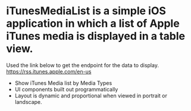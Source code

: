 # iTunesMediaList is a simple iOS application in which a list of Apple iTunes media is displayed in a table view. 

Used the link below to get the endpoint for the data to display.
https://rss.itunes.apple.com/en-us

- Show iTunes Media list by Media Types
- UI components built out programmatically
- Layout is dynamic and proportional when viewed in portrait or landscape.
